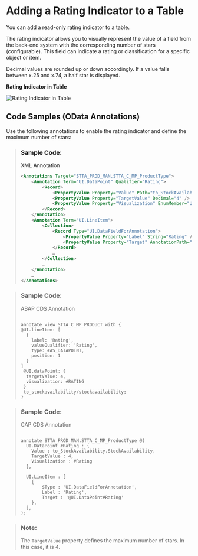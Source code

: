 <!-- loioa797173b84724ef1bc54d59dc575e52f -->

# Adding a Rating Indicator to a Table

You can add a read-only rating indicator to a table.



The rating indicator allows you to visually represent the value of a field from the back-end system with the corresponding number of stars \(configurable\). This field can indicate a rating or classification for a specific object or item.

Decimal values are rounded up or down accordingly. If a value falls between x.25 and x.74, a half star is displayed.

   
  
**Rating Indicator in Table**

 ![](images/Rating_Indicator_in_Table_f83c4d3.png "Rating Indicator in Table") 



<a name="loioa797173b84724ef1bc54d59dc575e52f__section_dbl_sw1_xlb"/>

## Code Samples \(OData Annotations\)

Use the following annotations to enable the rating indicator and define the maximum number of stars:

> ### Sample Code:  
> XML Annotation
> 
> ```xml
> <Annotations Target="STTA_PROD_MAN.STTA_C_MP_ProductType">
>     <Annotation Term="UI.DataPoint" Qualifier="Rating">
>         <Record>
>             <PropertyValue Property="Value" Path="to_StockAvailability/StockAvailability" />
>             <PropertyValue Property="TargetValue" Decimal="4" />
>             <PropertyValue Property="Visualization" EnumMember="UI.VisualizationType/Rating" />
>         </Record>
>     </Annotation>
>     <Annotation Term="UI.LineItem">
>         <Collection>
>             <Record Type="UI.DataFieldForAnnotation">
>                 <PropertyValue Property="Label" String="Rating" />
>                 <PropertyValue Property="Target" AnnotationPath="@UI.DataPoint#Rating" />
>             </Record>
>             …
>         </Collection>
>         …
>     </Annotation>
>     …
> </Annotations>
> 
> ```

> ### Sample Code:  
> ABAP CDS Annotation
> 
> ```
> 
> annotate view STTA_C_MP_PRODUCT with {
> @UI.lineItem: [
>   {
>     label: 'Rating',
>     valueQualifier: 'Rating',
>     type: #AS_DATAPOINT,
>     position: 1 
>   }
> ]
>  @UI.dataPoint: {
>   targetValue: 4,
>   visualization: #RATING
>  }
>  to_stockavailability/stockavailability;
> }
> 
> ```

> ### Sample Code:  
> CAP CDS Annotation
> 
> ```
> 
> annotate STTA_PROD_MAN.STTA_C_MP_ProductType @(
>   UI.DataPoint #Rating : {
>     Value : to_StockAvailability.StockAvailability,
>     TargetValue : 4,
>     Visualization : #Rating
>   },
> 
>   UI.LineItem : [
>     {
>         $Type : 'UI.DataFieldForAnnotation',
>         Label : 'Rating',
>         Target : '@UI.DataPoint#Rating'
>     },
>   ],
> );
> 
> ```

> ### Note:  
> The `TargetValue` property defines the maximum number of stars. In this case, it is 4.

